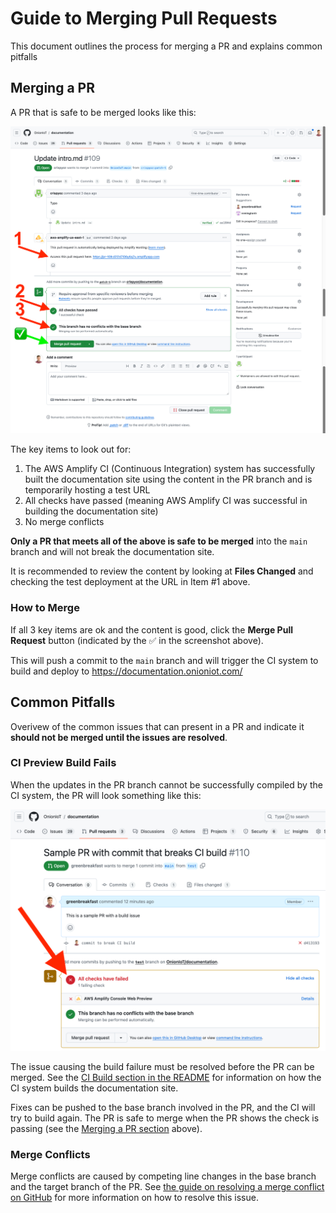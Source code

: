 # Guide to Merging Pull Requests

This document outlines the process for merging a PR and explains common pitfalls

## Merging a PR

A PR that is safe to be merged looks like this: 

![example of a PR](./img/good-pr.png)

The key items to look out for:
1. The AWS Amplify CI (Continuous Integration) system has successfully built the documentation site using the content in the PR branch and is temporarily hosting a test URL
2. All checks have passed (meaning AWS Amplify CI was successful in building the documentation site)
3. No merge conflicts

**Only a PR that meets all of the above is safe to be merged** into the `main` branch and will not break the documentation site.

It is recommended to review the content by looking at **Files Changed** and checking the test deployment at the URL in Item #1 above.

### How to Merge

If all 3 key items are ok and the content is good, click the **Merge Pull Request** button (indicated by the ✅ in the screenshot above).

This will push a commit to the `main` branch and will trigger the CI system to build and deploy to https://documentation.onioniot.com/

## Common Pitfalls

Overivew of the common issues that can present in a PR and indicate it **should not be merged until the issues are resolved**.

### CI Preview Build Fails

When the updates in the PR branch cannot be successfully compiled by the CI system, the PR will look something like this:

![PR that fails build](./img/build-failed-pr.png)

The issue causing the build failure must be resolved before the PR can be merged. See the [CI Build section in the README](README.md#ci-build) for information on how the CI system builds the documentation site.

Fixes can be pushed to the base branch involved in the PR, and the CI will try to build again. The PR is safe to merge when the PR shows the check is passing (see the [Merging a PR section](#merging-a-pr) above).

### Merge Conflicts

Merge conflicts are caused by competing line changes in the base branch and the target branch of the PR. See [the guide on resolving a merge conflict on GitHub](https://docs.github.com/en/pull-requests/collaborating-with-pull-requests/addressing-merge-conflicts/resolving-a-merge-conflict-on-github) for more information on how to resolve this issue.
